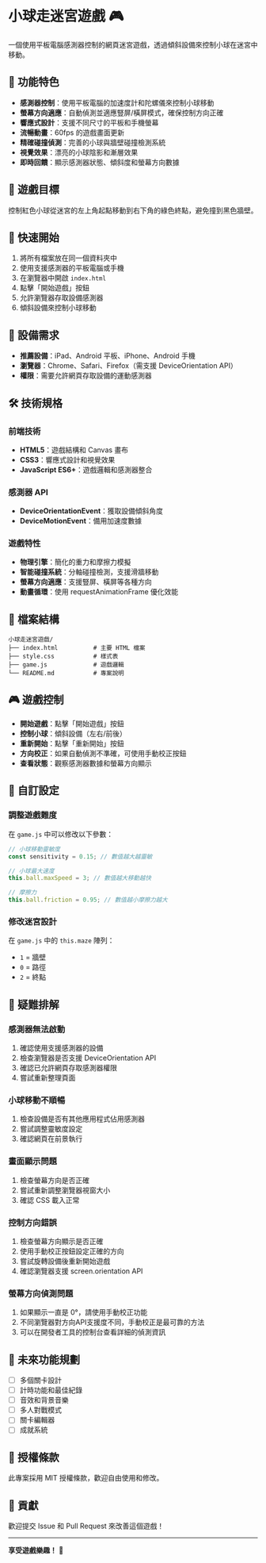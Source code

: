 # 小球走迷宮遊戲 🎮

一個使用平板電腦感測器控制的網頁迷宮遊戲，透過傾斜設備來控制小球在迷宮中移動。

## 🌟 功能特色

- **感測器控制**：使用平板電腦的加速度計和陀螺儀來控制小球移動
- **螢幕方向適應**：自動偵測並適應豎屏/橫屏模式，確保控制方向正確
- **響應式設計**：支援不同尺寸的平板和手機螢幕
- **流暢動畫**：60fps 的遊戲畫面更新
- **精確碰撞偵測**：完善的小球與牆壁碰撞檢測系統
- **視覺效果**：漂亮的小球陰影和漸層效果
- **即時回饋**：顯示感測器狀態、傾斜度和螢幕方向數據

## 🎯 遊戲目標

控制紅色小球從迷宮的左上角起點移動到右下角的綠色終點，避免撞到黑色牆壁。

## 🚀 快速開始

1. 將所有檔案放在同一個資料夾中
2. 使用支援感測器的平板電腦或手機
3. 在瀏覽器中開啟 `index.html`
4. 點擊「開始遊戲」按鈕
5. 允許瀏覽器存取設備感測器
6. 傾斜設備來控制小球移動

## 📱 設備需求

- **推薦設備**：iPad、Android 平板、iPhone、Android 手機
- **瀏覽器**：Chrome、Safari、Firefox（需支援 DeviceOrientation API）
- **權限**：需要允許網頁存取設備的運動感測器

## 🛠️ 技術規格

### 前端技術
- **HTML5**：遊戲結構和 Canvas 畫布
- **CSS3**：響應式設計和視覺效果
- **JavaScript ES6+**：遊戲邏輯和感測器整合

### 感測器 API
- **DeviceOrientationEvent**：獲取設備傾斜角度
- **DeviceMotionEvent**：備用加速度數據

### 遊戲特性
- **物理引擎**：簡化的重力和摩擦力模擬
- **智能碰撞系統**：分軸碰撞檢測，支援滑牆移動
- **螢幕方向適應**：支援豎屏、橫屏等各種方向
- **動畫循環**：使用 requestAnimationFrame 優化效能

## 📁 檔案結構

```
小球走迷宮遊戲/
├── index.html          # 主要 HTML 檔案
├── style.css           # 樣式表
├── game.js             # 遊戲邏輯
└── README.md           # 專案說明
```

## 🎮 遊戲控制

- **開始遊戲**：點擊「開始遊戲」按鈕
- **控制小球**：傾斜設備（左右/前後）
- **重新開始**：點擊「重新開始」按鈕
- **方向校正**：如果自動偵測不準確，可使用手動校正按鈕
- **查看狀態**：觀察感測器數據和螢幕方向顯示

## 🔧 自訂設定

### 調整遊戲難度
在 `game.js` 中可以修改以下參數：

```javascript
// 小球移動靈敏度
const sensitivity = 0.15; // 數值越大越靈敏

// 小球最大速度
this.ball.maxSpeed = 3; // 數值越大移動越快

// 摩擦力
this.ball.friction = 0.95; // 數值越小摩擦力越大
```

### 修改迷宮設計
在 `game.js` 中的 `this.maze` 陣列：
- `1` = 牆壁
- `0` = 路徑
- `2` = 終點

## 🐛 疑難排解

### 感測器無法啟動
1. 確認使用支援感測器的設備
2. 檢查瀏覽器是否支援 DeviceOrientation API
3. 確認已允許網頁存取感測器權限
4. 嘗試重新整理頁面

### 小球移動不順暢
1. 檢查設備是否有其他應用程式佔用感測器
2. 嘗試調整靈敏度設定
3. 確認網頁在前景執行

### 畫面顯示問題
1. 檢查螢幕方向是否正確
2. 嘗試重新調整瀏覽器視窗大小
3. 確認 CSS 載入正常

### 控制方向錯誤
1. 檢查螢幕方向顯示是否正確
2. 使用手動校正按鈕設定正確的方向
3. 嘗試旋轉設備後重新開始遊戲
4. 確認瀏覽器支援 screen.orientation API

### 螢幕方向偵測問題
1. 如果顯示一直是 0°，請使用手動校正功能
2. 不同瀏覽器對方向API支援度不同，手動校正是最可靠的方法
3. 可以在開發者工具的控制台查看詳細的偵測資訊

## 🔮 未來功能規劃

- [ ] 多個關卡設計
- [ ] 計時功能和最佳紀錄
- [ ] 音效和背景音樂
- [ ] 多人對戰模式
- [ ] 關卡編輯器
- [ ] 成就系統

## 📄 授權條款

此專案採用 MIT 授權條款，歡迎自由使用和修改。

## 🤝 貢獻

歡迎提交 Issue 和 Pull Request 來改善這個遊戲！

---

**享受遊戲樂趣！** 🎉 